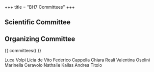 +++
title = "BH7 Committees"
+++


## Scientific Committee

## Organizing Committee

{{ committees() }}

Luca Volpi
Licia de Vito
Federico Cappella 
Chiara Reali
Valentina Oselini
Marinella Ceravolo
Nathalie Kallas
Andrea Titolo	